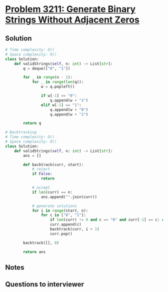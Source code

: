 # [Problem 3211: Generate Binary Strings Without Adjacent Zeros](https://leetcode.com/problems/generate-binary-strings-without-adjacent-zeros/)

## Solution

```py
# Time complexity: O()
# Space complexity: O()
class Solution:
    def validStrings(self, n: int) -> List[str]:
        q = deque(["0", "1"])

        for _ in range(n - 1):
            for _ in range(len(q)):
                w = q.popleft()

                if w[-1] == "0":
                    q.append(w + "1")
                elif w[-1] == "1":
                    q.append(w + "0")
                    q.append(w + "1")

        return q

# Backtracking
# Time complexity: O()
# Space complexity: O()
class Solution:
    def validStrings(self, n: int) -> List[str]:
        ans = []

        def backtrack(curr, start):
            # reject
            if False:
                return

            # accept
            if len(curr) == n:
                ans.append("".join(curr))

            # generate solutions
            for i in range(start, n):
                for c in ["0", "1"]:
                    if len(curr) != 0 and c == "0" and curr[-1] == c: continue
                    curr.append(c)
                    backtrack(curr, i + 1)
                    curr.pop()

        backtrack([], 0)

        return ans
```

## Notes

## Questions to interviewer
